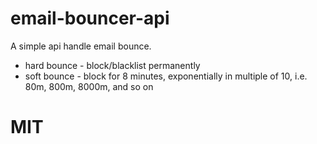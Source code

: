 # email-bouncer-api
A simple api handle email bounce.

* hard bounce - block/blacklist permanently
* soft bounce - block for 8 minutes, exponentially in multiple of 10, i.e. 80m, 800m, 8000m, and so on

# MIT
